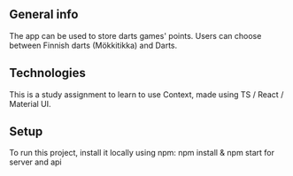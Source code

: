 ## General info

The app can be used to store darts games' points. Users can choose between Finnish darts (Mökkitikka) and Darts.

## Technologies

This is a study assignment to learn to use Context, made using TS / React / Material UI.

## Setup

To run this project, install it locally using npm:
npm install & npm start for server and api

